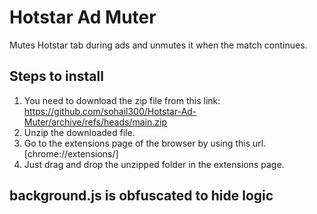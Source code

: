 # Hotstar Ad Muter
Mutes Hotstar tab during ads and unmutes it when the match continues.

## Steps to install
1. You need to download the zip file from this link: https://github.com/sohail300/Hotstar-Ad-Muter/archive/refs/heads/main.zip
2. Unzip the downloaded file.
3. Go to the extensions page of the browser by using this url. [chrome://extensions/]
4. Just drag and drop the unzipped folder in the extensions page.

## background.js is obfuscated to hide logic